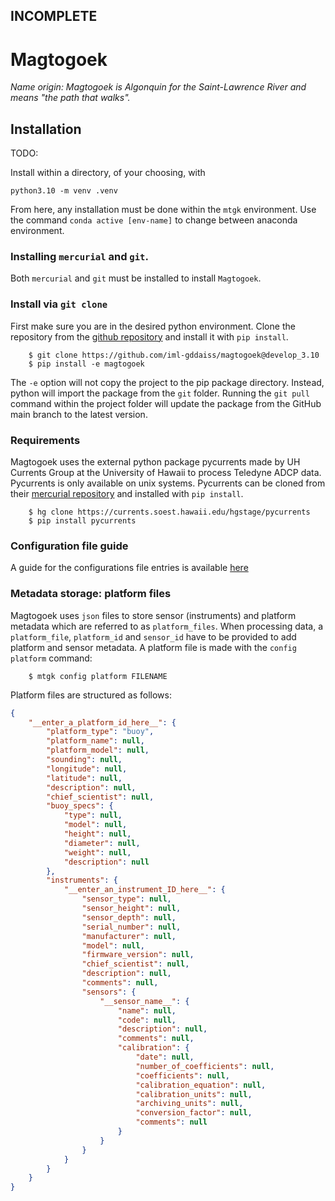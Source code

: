 ## INCOMPLETE

# Magtogoek
*Name origin: Magtogoek is Algonquin for the Saint-Lawrence River and means "the path that walks".*

## Installation

TODO:

Install within a directory, of your choosing, with 
```shell
python3.10 -m venv .venv
```
[//]: # (### Installing `Anaconda3`.)

[//]: # (If you don't have anaconda or if you are not using a python env install Anaconda3.)

[//]: # (Go to the [anaconda page]&#40;https://repo.anaconda.com/archive/Anaconda3-2021.05-Linux-x86_64.sh&#41; and download the latest version for Linux.)

[//]: # (To install it run:)

[//]: # (```shell)

[//]: # (    $ ~/cd Download)

[//]: # (    $ bash Anaconda3-2021.05-Linux-x86_64.sh)

[//]: # (```)

[//]: # (Note that the file name will change depending on the version.)

[//]: # (Once Anaconda is installed, the terminal command line should look something like:)

[//]: # (```shell)

[//]: # (    &#40;base&#41;:$ )

[//]: # (```   )

[//]: # (This means that the installation worked, and you are in the `base` anaconda environment.)

[//]: # (If `base` does not show up try this:)

[//]: # (```shell)

[//]: # (    $ cd )

[//]: # (    $ source anaconda3/bin/activate)

[//]: # (```)

[//]: # (Next, create an Anaconda environment where you can use magtogoek without any dependency or version issues.)

[//]: # (To do so run:)

[//]: # (```shell)

[//]: # (    $ conda create -n mtgk python=3.8 numpy )

[//]: # (    $ conda activate mtgk )

[//]: # (```)

[//]: # (Now the terminal command line should look like:)

[//]: # (```shell)

[//]: # (    &#40;mtgk&#41;:$ )
[//]: # (```)

From here, any installation must be done within the `mtgk` environment.
Use the command `conda active [env-name]` to change between anaconda environment.
### Installing `mercurial` and `git`.
Both `mercurial` and `git` must be installed to install `Magtogoek`. 

[//]: # (### Install via `pip`)

[//]: # (First make sure you are in the desired python environment.)

[//]: # (```shell)

[//]: # (pip install git+https://github.com/iml-gddaiss/magtogoek@develop_3.10)

[//]: # (```)

[//]: # (To update the package, run)

[//]: # (```shell)

[//]: # (pip install -U git+https://github.com/iml-gddaiss/magtogoek@develop_3.10)

[//]: # (```)
### Install via `git clone`
First make sure you are in the desired python environment.
Clone the repository from the [github repository](https://github.com/JeromeJGuay/magtogoek) and install it with `pip install`. 
```shell
    $ git clone https://github.com/iml-gddaiss/magtogoek@develop_3.10
    $ pip install -e magtogoek
```
The `-e` option will not copy the project to the pip package directory. 
Instead, python will import the package from the `git` folder.
Running the `git pull` command within the project folder will update the
package from the GitHub main branch to the latest version.

### Requirements
Magtogoek uses the external python package pycurrents made by UH Currents Group at the University of Hawaii to process Teledyne ADCP data. 
Pycurrents is only available on unix systems.
Pycurrents can be cloned from their [mercurial repository](https://currents.soest.hawaii.edu/hgstage/pycurrents) and installed with `pip install`.
```shell
    $ hg clone https://currents.soest.hawaii.edu/hgstage/pycurrents
    $ pip install pycurrents
```


### Configuration file guide
A guide for the configurations file entries is available [here](docs/config_user_guide.md)

### Metadata storage: platform files
Magtogoek uses `json` files to store sensor (instruments) and platform metadata which are referred to as `platform_files`.
When processing data, a `platform_file`, `platform_id` and `sensor_id` have to be provided to add platform and sensor metadata.
A platform file is made with the `config platform` command:
```Shell
    $ mtgk config platform FILENAME 
```
Platform files are structured as follows:
```json
{
    "__enter_a_platform_id_here__": {
        "platform_type": "buoy",
        "platform_name": null,
        "platform_model": null,
        "sounding": null,
        "longitude": null,
        "latitude": null,
        "description": null,
        "chief_scientist": null,
        "buoy_specs": {
            "type": null,
            "model": null,
            "height": null,
            "diameter": null,
            "weight": null,
            "description": null
        },
        "instruments": {
            "__enter_an_instrument_ID_here__": {
                "sensor_type": null,
                "sensor_height": null,
                "sensor_depth": null,
                "serial_number": null,
                "manufacturer": null,
                "model": null,
                "firmware_version": null,
                "chief_scientist": null,
                "description": null,
                "comments": null,
                "sensors": {
                    "__sensor_name__": {
                        "name": null,
                        "code": null,
                        "description": null,
                        "comments": null,
                        "calibration": {
                            "date": null,
                            "number_of_coefficients": null,
                            "coefficients": null,
                            "calibration_equation": null,
                            "calibration_units": null,
                            "archiving_units": null,
                            "conversion_factor": null,
                            "comments": null
                        }
                    }
                }
            }
        }
    }
}
```

